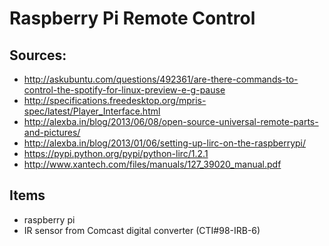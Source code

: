 # Raspberry Pi Remote Control

## Sources:

* http://askubuntu.com/questions/492361/are-there-commands-to-control-the-spotify-for-linux-preview-e-g-pause
* http://specifications.freedesktop.org/mpris-spec/latest/Player_Interface.html
* http://alexba.in/blog/2013/06/08/open-source-universal-remote-parts-and-pictures/
* http://alexba.in/blog/2013/01/06/setting-up-lirc-on-the-raspberrypi/
* https://pypi.python.org/pypi/python-lirc/1.2.1
* http://www.xantech.com/files/manuals/127_39020_manual.pdf

## Items

* raspberry pi
* IR sensor from Comcast digital converter (CTI#98-IRB-6)
